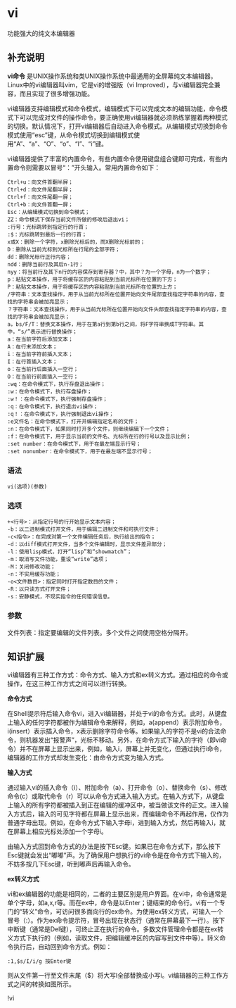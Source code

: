 vi
===

功能强大的纯文本编辑器

## 补充说明

**vi命令** 是UNIX操作系统和类UNIX操作系统中最通用的全屏幕纯文本编辑器。Linux中的vi编辑器叫vim，它是vi的增强版（vi Improved），与vi编辑器完全兼容，而且实现了很多增强功能。

vi编辑器支持编辑模式和命令模式，编辑模式下可以完成文本的编辑功能，命令模式下可以完成对文件的操作命令，要正确使用vi编辑器就必须熟练掌握着两种模式的切换。默认情况下，打开vi编辑器后自动进入命令模式。从编辑模式切换到命令模式使用“esc”键，从命令模式切换到编辑模式使用“A”、“a”、“O”、“o”、“I”、“i”键。

vi编辑器提供了丰富的内置命令，有些内置命令使用键盘组合键即可完成，有些内置命令则需要以冒号“：”开头输入。常用内置命令如下：

```shell
Ctrl+u：向文件首翻半屏；
Ctrl+d：向文件尾翻半屏；
Ctrl+f：向文件尾翻一屏；
Ctrl+b：向文件首翻一屏；
Esc：从编辑模式切换到命令模式；
ZZ：命令模式下保存当前文件所做的修改后退出vi；
:行号：光标跳转到指定行的行首；
:$：光标跳转到最后一行的行首；
x或X：删除一个字符，x删除光标后的，而X删除光标前的；
D：删除从当前光标到光标所在行尾的全部字符；
dd：删除光标行正行内容；
ndd：删除当前行及其后n-1行；
nyy：将当前行及其下n行的内容保存到寄存器？中，其中？为一个字母，n为一个数字；
p：粘贴文本操作，用于将缓存区的内容粘贴到当前光标所在位置的下方；
P：粘贴文本操作，用于将缓存区的内容粘贴到当前光标所在位置的上方；
/字符串：文本查找操作，用于从当前光标所在位置开始向文件尾部查找指定字符串的内容，查找的字符串会被加亮显示；
？字符串：文本查找操作，用于从当前光标所在位置开始向文件头部查找指定字符串的内容，查找的字符串会被加亮显示；
a，bs/F/T：替换文本操作，用于在第a行到第b行之间，将F字符串换成T字符串。其中，“s/”表示进行替换操作；
a：在当前字符后添加文本；
A：在行末添加文本；
i：在当前字符前插入文本；
I：在行首插入文本；
o：在当前行后面插入一空行；
O：在当前行前面插入一空行；
:wq：在命令模式下，执行存盘退出操作；
:w：在命令模式下，执行存盘操作；
:w！：在命令模式下，执行强制存盘操作；
:q：在命令模式下，执行退出vi操作；
:q！：在命令模式下，执行强制退出vi操作；
:e文件名：在命令模式下，打开并编辑指定名称的文件；
:n：在命令模式下，如果同时打开多个文件，则继续编辑下一个文件；
:f：在命令模式下，用于显示当前的文件名、光标所在行的行号以及显示比例；
:set number：在命令模式下，用于在最左端显示行号；
:set nonumber：在命令模式下，用于在最左端不显示行号；
```

###  语法

```shell
vi(选项)(参数)
```

###  选项

```shell
+<行号>：从指定行号的行开始显示文本内容；
-b：以二进制模式打开文件，用于编辑二进制文件和可执行文件；
-c<指令>：在完成对第一个文件编辑任务后，执行给出的指令；
-d：以diff模式打开文件，当多个文件编辑时，显示文件差异部分；
-l：使用lisp模式，打开“lisp”和“showmatch”；
-m：取消写文件功能，重设“write”选项；
-M：关闭修改功能；
-n：不实用缓存功能；
-o<文件数目>：指定同时打开指定数目的文件；
-R：以只读方式打开文件；
-s：安静模式，不现实指令的任何错误信息。
```

###  参数

文件列表：指定要编辑的文件列表。多个文件之间使用空格分隔开。

## 知识扩展  

vi编辑器有三种工作方式：命令方式、输入方式和ex转义方式。通过相应的命令或操作，在这三种工作方式之间可以进行转换。

**命令方式** 

在Shell提示符后输入命令vi，进入vi编辑器，并处于vi的命令方式。此时，从键盘上输入的任何字符都被作为编辑命令来解释，例如，a(append）表示附加命令，i(insert）表示插入命令，x表示删除字符命令等。如果输入的字符不是vi的合法命令，则机器发出“报警声”，光标不移动。另外，在命令方式下输入的字符（即vi命令）并不在屏幕上显示出来，例如，输入i，屏幕上并无变化，但通过执行i命令，编辑器的工作方式却发生变化：由命令方式变为输入方式。

**输入方式** 

通过输入vi的插入命令（i）、附加命令（a）、打开命令（o）、替换命令（s）、修改命令(c）或取代命令（r）可以从命令方式进入输入方式。在输入方式下，从键盘上输入的所有字符都被插入到正在编辑的缓冲区中，被当做该文件的正文。进入输入方式后，输入的可见字符都在屏幕上显示出来，而编辑命令不再起作用，仅作为普通字母出现。例如，在命令方式下输入字母i，进到输入方式，然后再输入i，就在屏幕上相应光标处添加一个字母i。

由输入方式回到命令方式的办法是按下Esc键。如果已在命令方式下，那么按下Esc键就会发出“嘟嘟”声。为了确保用户想执行的vi命令是在命令方式下输入的，不妨多按几下Esc键，听到嘟声后再输入命令。

**ex转义方式** 

vi和ex编辑器的功能是相同的，二者的主要区别是用户界面。在vi中，命令通常是单个字母，如a,x,r等。而在ex中，命令是以Enter；键结束的命令行。vi有一个专门的“转义”命令，可访问很多面向行的ex命令。为使用ex转义方式，可输入一个冒号（:）。作为ex命令提示符，冒号出现在状态行（通常在屏幕最下一行）。按下中断键（通常是Del键），可终止正在执行的命令。多数文件管理命令都是在ex转义方式下执行的（例如，读取文件，把编辑缓冲区的内容写到文件中等）。转义命令执行后，自动回到命令方式。例如：

```shell
:1,$s/I/i/g 按Enter键
```

则从文件第一行至文件末尾（$）将大写I全部替换成小写i。vi编辑器的三种工作方式之间的转换如图所示。

!vi



